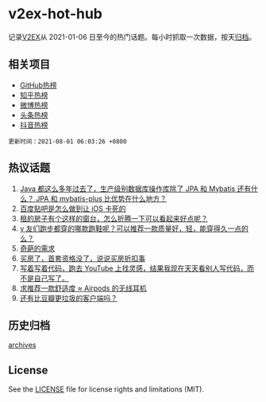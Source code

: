 # v2ex-hot-hub

 记录[V2EX](https://www.v2ex.com/)从 2021-01-06 日至今的热门话题。每小时抓取一次数据，按天[归档](archives)。
 
 ## 相关项目

- [GitHub热榜](https://github.com/snaildev/github-hot-hub)
- [知乎热榜](https://github.com/snaildev/zhihu-hot-hub)
- [微博热榜](https://github.com/snaildev/weibo-hot-hub)
- [头条热榜](https://github.com/snaildev/toutiao-hot-hub)
- [抖音热榜](https://github.com/snaildev/douyin-hot-hub)


 `更新时间：2021-08-01 06:03:26 +0800`

## 热议话题

1. [Java 都这么多年过去了，生产级别数据库操作库除了 JPA 和 Mybatis 还有什么？ JPA 和 mybatis-plus 比优势在什么地方？](https://www.v2ex.com/t/792830)
1. [百度贴吧是怎么做到让 iOS 卡死的](https://www.v2ex.com/t/792836)
1. [租的房子有个这样的窗台，怎么折腾一下可以看起来好点呢？](https://www.v2ex.com/t/792843)
1. [v 友们跑步都穿的哪款跑鞋呢？可以推荐一款质量好，轻，能穿得久一点的么？](https://www.v2ex.com/t/792833)
1. [奇葩的需求](https://www.v2ex.com/t/792876)
1. [买房了，首套资格没了，说说买房折扣事](https://www.v2ex.com/t/792874)
1. [写着写着代码，跑去 YouTube 上找灵感，结果我现在天天看别人写代码，而不是自己写了。](https://www.v2ex.com/t/792860)
1. [求推荐一款舒适度 ≈ Airpods 的无线耳机](https://www.v2ex.com/t/792828)
1. [还有比豆瓣更垃圾的客户端吗？](https://www.v2ex.com/t/792858)

## 历史归档

[archives](archives)

## License

See the [LICENSE](LICENSE) file for license rights and limitations (MIT).
